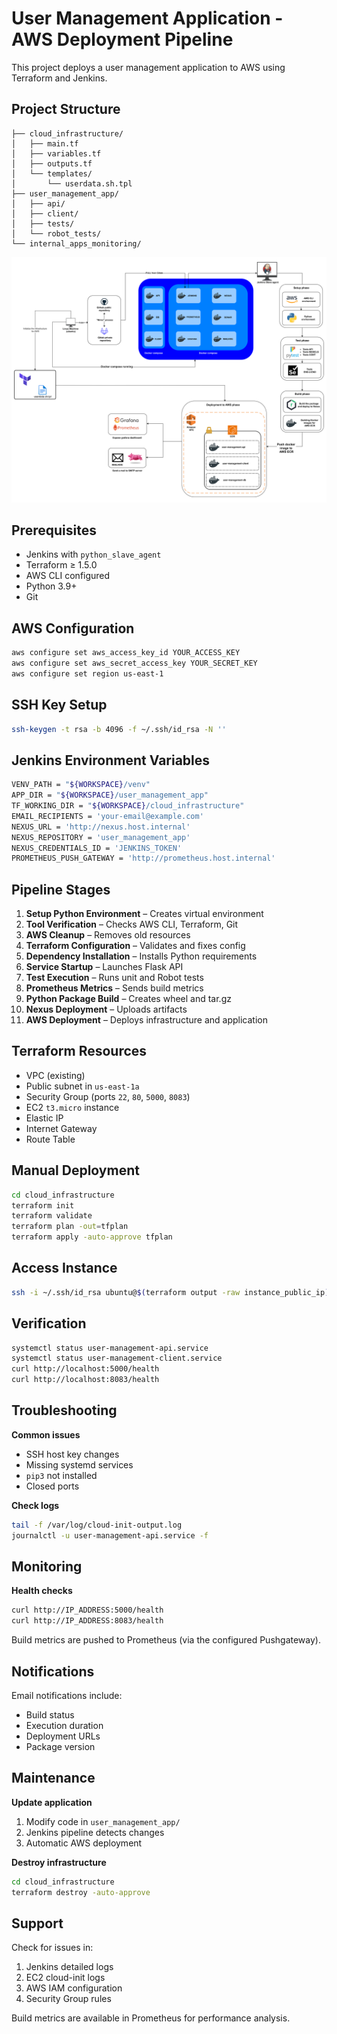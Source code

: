 # User Management Application - AWS Deployment Pipeline

This project deploys a user management application to AWS using Terraform and Jenkins.

## Project Structure

```
├── cloud_infrastructure/
│   ├── main.tf
│   ├── variables.tf
│   ├── outputs.tf
│   └── templates/
│       └── userdata.sh.tpl
├── user_management_app/
│   ├── api/
│   ├── client/
│   ├── tests/
│   └── robot_tests/
└── internal_apps_monitoring/
```

<img src="./images/archi.png" wedth=50 ></img>

## Prerequisites

- Jenkins with `python_slave_agent`
- Terraform ≥ 1.5.0
- AWS CLI configured
- Python 3.9+
- Git

## AWS Configuration

```bash
aws configure set aws_access_key_id YOUR_ACCESS_KEY
aws configure set aws_secret_access_key YOUR_SECRET_KEY
aws configure set region us-east-1
```

## SSH Key Setup

```bash
ssh-keygen -t rsa -b 4096 -f ~/.ssh/id_rsa -N ''
```

## Jenkins Environment Variables

```bash
VENV_PATH = "${WORKSPACE}/venv"
APP_DIR = "${WORKSPACE}/user_management_app"
TF_WORKING_DIR = "${WORKSPACE}/cloud_infrastructure"
EMAIL_RECIPIENTS = 'your-email@example.com'
NEXUS_URL = 'http://nexus.host.internal'
NEXUS_REPOSITORY = 'user_management_app'
NEXUS_CREDENTIALS_ID = 'JENKINS_TOKEN'
PROMETHEUS_PUSH_GATEWAY = 'http://prometheus.host.internal'
```

## Pipeline Stages

1. **Setup Python Environment** – Creates virtual environment  
2. **Tool Verification** – Checks AWS CLI, Terraform, Git  
3. **AWS Cleanup** – Removes old resources  
4. **Terraform Configuration** – Validates and fixes config  
5. **Dependency Installation** – Installs Python requirements  
6. **Service Startup** – Launches Flask API  
7. **Test Execution** – Runs unit and Robot tests  
8. **Prometheus Metrics** – Sends build metrics  
9. **Python Package Build** – Creates wheel and tar.gz  
10. **Nexus Deployment** – Uploads artifacts  
11. **AWS Deployment** – Deploys infrastructure and application

## Terraform Resources

- VPC (existing)
- Public subnet in `us-east-1a`
- Security Group (ports `22`, `80`, `5000`, `8083`)
- EC2 `t3.micro` instance
- Elastic IP
- Internet Gateway
- Route Table

## Manual Deployment

```bash
cd cloud_infrastructure
terraform init
terraform validate
terraform plan -out=tfplan
terraform apply -auto-approve tfplan
```

## Access Instance

```bash
ssh -i ~/.ssh/id_rsa ubuntu@$(terraform output -raw instance_public_ip)
```

## Verification

```bash
systemctl status user-management-api.service
systemctl status user-management-client.service
curl http://localhost:5000/health
curl http://localhost:8083/health
```

## Troubleshooting

**Common issues**

- SSH host key changes
- Missing systemd services
- `pip3` not installed
- Closed ports

**Check logs**

```bash
tail -f /var/log/cloud-init-output.log
journalctl -u user-management-api.service -f
```

## Monitoring

**Health checks**

```bash
curl http://IP_ADDRESS:5000/health
curl http://IP_ADDRESS:8083/health
```

Build metrics are pushed to Prometheus (via the configured Pushgateway).

## Notifications

Email notifications include:

- Build status
- Execution duration
- Deployment URLs
- Package version

## Maintenance

**Update application**

1. Modify code in `user_management_app/`
2. Jenkins pipeline detects changes
3. Automatic AWS deployment

**Destroy infrastructure**

```bash
cd cloud_infrastructure
terraform destroy -auto-approve
```

## Support

Check for issues in:

1. Jenkins detailed logs
2. EC2 cloud-init logs
3. AWS IAM configuration
4. Security Group rules

Build metrics are available in Prometheus for performance analysis.
```